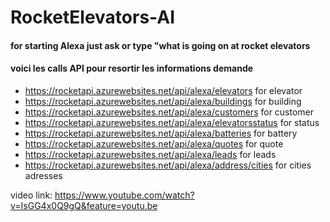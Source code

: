﻿# RocketElevators-AI   

  
 #### for starting Alexa just ask or type "what is going on at rocket elevators
 
 
#### voici les calls API pour resortir les informations demande
 
-  https://rocketapi.azurewebsites.net/api/alexa/elevators  for elevator
-  https://rocketapi.azurewebsites.net/api/alexa/buildings  for building
-  https://rocketapi.azurewebsites.net/api/alexa/customers  for customer
-  https://rocketapi.azurewebsites.net/api/alexa/elevatorsstatus  for status
-  https://rocketapi.azurewebsites.net/api/alexa/batteries   for battery
-  https://rocketapi.azurewebsites.net/api/alexa/quotes   for quote
-  https://rocketapi.azurewebsites.net/api/alexa/leads   for leads
-  https://rocketapi.azurewebsites.net/api/alexa/address/cities  for cities adresses

 video link: https://www.youtube.com/watch?v=IsGG4x0Q9gQ&feature=youtu.be
 
 
 
 
 
